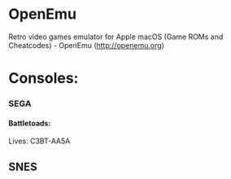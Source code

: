 # OpenEmu
Retro video games emulator for Apple macOS (Game ROMs and Cheatcodes) - OpenEmu (http://openemu.org)

# Consoles:

### SEGA
#### Battletoads:
Lives: C3BT-AA5A

## SNES
